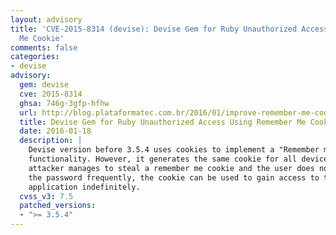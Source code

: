 ```yaml
---
layout: advisory
title: 'CVE-2015-8314 (devise): Devise Gem for Ruby Unauthorized Access Using Remember
  Me Cookie'
comments: false
categories:
- devise
advisory:
  gem: devise
  cve: 2015-8314
  ghsa: 746g-3gfp-hfhw
  url: http://blog.plataformatec.com.br/2016/01/improve-remember-me-cookie-expiration-in-devise/
  title: Devise Gem for Ruby Unauthorized Access Using Remember Me Cookie
  date: 2016-01-18
  description: |
    Devise version before 3.5.4 uses cookies to implement a "Remember me"
    functionality. However, it generates the same cookie for all devices. If an
    attacker manages to steal a remember me cookie and the user does not change
    the password frequently, the cookie can be used to gain access to the
    application indefinitely.
  cvss_v3: 7.5
  patched_versions:
  - ">= 3.5.4"
---
```

